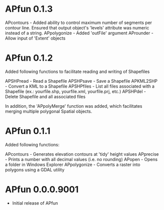 # APfun 0.1.3

APcontours - Added ability to control maximum number of segments per contour line. Ensured that output object's 'levels' attribute was numeric instead of a string.
APpolygonize - Added 'outFile' argument
AProunder - Allow input of 'Extent' objects

# APfun 0.1.2

Added following functions to facilitate reading and writing of Shapefiles

APSHPread - Read a Shapefile
APSHPsave - Save a Shapefile
APKML2SHP - Convert a KML to a Shapefile
APSHPfiles - List all files associated with a Shapefile (ex.: yourfile.shp, yourfile.xml, yourfile.prj, etc.)
APSHPdel - Delete Shapefile and all associated files

In addition, the 'APpolyMerge' function was added, which facilitates merging multiple polygonal Spatial objects.

# APfun 0.1.1

Added following functions:

APcontours - Generates elevation contours at 'tidy' height values
APprecise - Prints a number with all decimal values (i.e. no rounding)
APopen - Opens a folder in Windows Explorer
APpolygonize - Converts a raster into polygons using a GDAL utility

# APfun 0.0.0.9001

* Initial release of APfun



